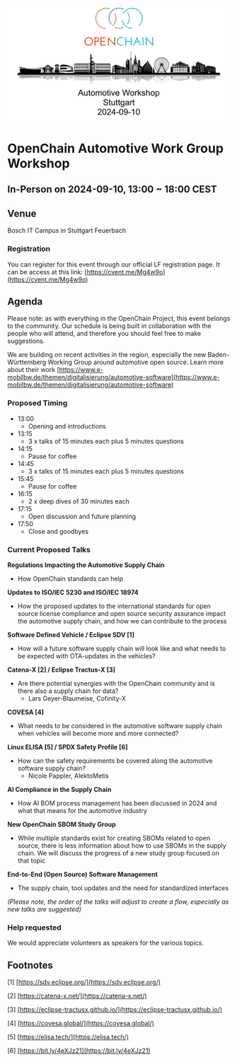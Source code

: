 ![Automotive Workshop in Stuttgart on 10th September 2024](/images/automotive-workshop.png)

# OpenChain Automotive Work Group Workshop

## In-Person on 2024-09-10, 13:00 ~ 18:00 CEST

## Venue

Bosch IT Campus in Stuttgart Feuerbach

### Registration

You can register for this event through our official LF registration page. It can be access at this link: [https://cvent.me/Mg4w9o](https://cvent.me/Mg4w9o)

## Agenda

Please note: as with everything in the OpenChain Project, this event belongs to the community. Our schedule is being built in collaboration with the people who will attend, and therefore you should feel free to make suggestions.

We are building on recent activities in the region, especially the new Baden-Württemberg Working Group around automotive open source. Learn more about their work [https://www.e-mobilbw.de/themen/digitalisierung/automotive-software](https://www.e-mobilbw.de/themen/digitalisierung/automotive-software)

### Proposed Timing

- 13:00
	- Opening and introductions
- 13:15
	- 3 x talks of 15 minutes each plus 5 minutes questions
- 14:15
	- Pause for coffee
- 14:45
	- 3 x talks of 15 minutes each plus 5 minutes questions
- 15:45
	- Pause for coffee
- 16:15
	- 2 x deep dives of 30 minutes each 
- 17:15
	- Open discussion and future planning
- 17:50
	- Close and goodbyes

### Current Proposed Talks

**Regulations Impacting the Automotive Supply Chain**
- How OpenChain standards can help

**Updates to ISO/IEC 5230 and ISO/IEC 18974**
- How the proposed updates to the international standards for open source license compliance and open source security assurance impact the automotive supply chain, and how we can contribute to the process

**Software Defined Vehicle / Eclipse SDV [1]**
- How will a future software supply chain will look like and what needs to be expected with OTA-updates in the vehicles?

**Catena-X [2] / Eclipse Tractus-X [3]**
- Are there potential synergies with the OpenChain community and is there also a supply chain for data?
	- Lars Geyer-Blaumeise, Cofinity-X

**COVESA [4]**
- What needs to be considered in the automotive software supply chain when vehicles will become more and more connected?

**Linux ELISA [5] / SPDX Safety Profile [6]**
- How can the safety requirements be covered along the automotive software supply chain?
	- Nicole Pappler, AlektoMetis

**AI Compliance in the Supply Chain** 
- How AI BOM process management has been discussed in 2024 and what that means for the automotive industry

**New OpenChain SBOM Study Group**
- While multiple standards exist for creating SBOMs related to open source, there is less information about how to use SBOMs in the supply chain. We will discuss the progress of a new study group focused on that topic

**End-to-End (Open Source) Software Management**
- The supply chain, tool updates and the need for standardized interfaces

*(Please note, the order of the talks will adjust to create a flow, especially as new talks are suggested)*

### Help requested 

We would appreciate volunteers as speakers for the various topics.

## Footnotes

[1] [https://sdv.eclipse.org/](https://sdv.eclipse.org/)

[2] [https://catena-x.net/](https://catena-x.net/)

[3] [https://eclipse-tractusx.github.io/](https://eclipse-tractusx.github.io/)

[4] [https://covesa.global/](https://covesa.global/)

[5] [https://elisa.tech/](https://elisa.tech/)

[6] [https://bit.ly/4eXJz21](https://bit.ly/4eXJz21)